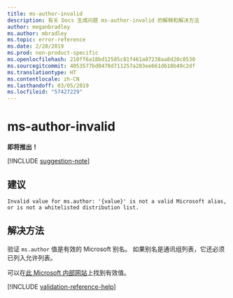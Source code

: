 ```yaml
---
title: ms-author-invalid
description: 有关 Docs 生成问题 ms-author-invalid 的解释和解决方法
author: meganbradley
ms.author: mbradley
ms.topic: error-reference
ms.date: 2/28/2019
ms.prod: non-product-specific
ms.openlocfilehash: 210ff6a18bd12585c81f461a87238aa8d20c0530
ms.sourcegitcommit: 4053577bd0478d711257a283ee661d618b49c2df
ms.translationtype: HT
ms.contentlocale: zh-CN
ms.lasthandoff: 03/05/2019
ms.locfileid: "57427229"
---
```

# <a name="ms-author-invalid"></a>ms-author-invalid

**即将推出！**

[!INCLUDE [suggestion-note](includes/suggestion-note.md)]

## <a name="suggestion"></a>建议

`Invalid value for ms.author: '{value}' is not a valid Microsoft alias, or is not a whitelisted distribution list.`

## <a name="resolution"></a>解决方法

验证 `ms.author` 值是有效的 Microsoft 别名。 如果别名是通讯组列表，它还必须已列入允许列表。

可以在[此 Microsoft 内部网站](https://docsmetadatatool.azurewebsites.net/whitelists)上找到有效值。

<!--make sure to add this file to your includes folder and verify the path-->
[!INCLUDE [validation-reference-help](includes/validation-reference-help.md)]

